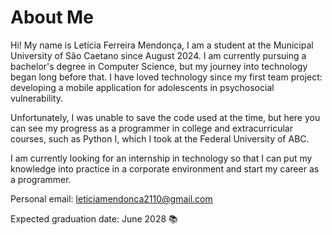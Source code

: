 # About Me

Hi! My name is Letícia Ferreira Mendonça, I am a student at the Municipal University of São Caetano since August 2024. I am currently pursuing a bachelor's degree in Computer Science, but my journey into technology began long before that. I have loved technology since my first team project: developing a mobile application for adolescents in psychosocial vulnerability.

Unfortunately, I was unable to save the code used at the time, but here you can see my progress as a programmer in college and extracurricular courses, such as Python I, which I took at the Federal University of ABC.

I am currently looking for an internship in technology so that I can put my knowledge into practice in a corporate environment and start my career as a programmer.

Personal email: leticiamendonca2110@gmail.com

Expected graduation date: June 2028 📚

